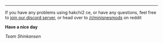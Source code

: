 <!--- 2019-04-11T12:19:00.0000000-05:00 -->
---

If you have any problems using hakchi2 ce, or have any questions, feel free to [join our discord server](https://discord.gg/C9EDFyg), or head over to [/r/minisnesmods](https://reddit.com/r/minisnesmods/) on reddit

**Have a nice day**

*Team Shinkansen*
